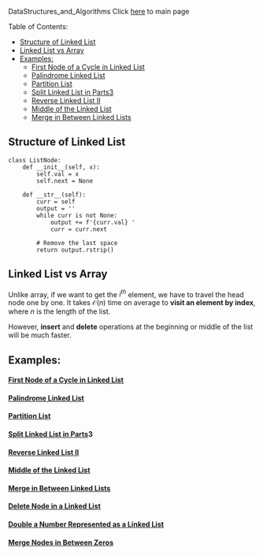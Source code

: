 DataStructures_and_Algorithms
Click [here](../README.md) to main page

Table of Contents:
- [Structure of Linked  List](#structure-of-linked--list)
- [Linked List vs Array](#linked-list-vs-array)
- [Examples:](#examples)
    - [First Node of a Cycle in Linked List](#first-node-of-a-cycle-in-linked-list)
    - [Palindrome Linked List](#palindrome-linked-list)
    - [Partition List](#partition-list)
    - [Split Linked List in Parts3](#split-linked-list-in-parts3)
    - [Reverse Linked List II](#reverse-linked-list-ii)
    - [Middle of the Linked List](#middle-of-the-linked-list)
    - [Merge in Between Linked Lists](#merge-in-between-linked-lists)

## Structure of Linked  List
```
class ListNode:
    def __init__(self, x):
        self.val = x
        self.next = None

    def __str__(self):
        curr = self
        output = ''
        while curr is not None:
            output += f'{curr.val} '
            curr = curr.next
        
        # Remove the last space
        return output.rstrip()
```

## Linked List vs Array
Unlike array, if we want to get the $i^{th}$ element, we have to travel the head node one by one. It takes $\mathcal{O}(n)$ time on average to **visit an element by index**, where $n$ is the length of the list.

However, **insert** and **delete** operations at the beginning or middle of the list will be much faster.

## Examples:
#### [First Node of a Cycle in Linked List](linked_list_first_node_cycle/description.md)
#### [Palindrome Linked List](palindrome_linked_list/description.md)
#### [Partition List](./partition_list/description.md)
#### [Split Linked List in Parts](./split_linked_list_in_parts/description.md)3
#### [Reverse Linked List II](./reverse_linked_list_II/description.md)
#### [Middle of the Linked List](./middle_of_the_linked_list/description.md)
#### [Merge in Between Linked Lists](./merge_in_between_linked_list/description.md)
#### [Delete Node in a Linked List](./delete_node_in_a_linked_list/description.md)
#### [Double a Number Represented as a Linked List](./double_a_number_represented_as_a_linked_list/description.md)
#### [Merge Nodes in Between Zeros](./merge_nodes_in_between_zeros/description.md)